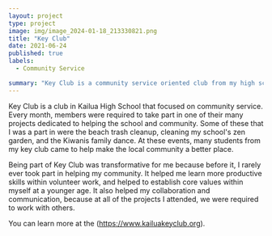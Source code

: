 ```yaml
---
layout: project
type: project
image: img/image_2024-01-18_213330821.png
title: "Key Club"
date: 2021-06-24
published: true
labels:
  - Community Service

summary: "Key Club is a community service oriented club from my high school."
---
```




Key Club is a club in Kailua High School that focused on community service. Every month, members were required to take part in one of their many projects dedicated to helping the school and community. Some of these that I was a part in were the beach trash cleanup, cleaning my school's zen garden, and the Kiwanis family dance. At these events, many students from my key club came to help make the local community a better place. 

Being part of Key Club was transformative for me because before it, I rarely ever took part in helping my community. It helped me learn more productive skills within volunteer work, and helped to establish core values within myself at a younger age. It also helped my collaboration and communication, because at all of the projects I attended, we were required to work with others. 

You can learn more at the (https://www.kailuakeyclub.org).

